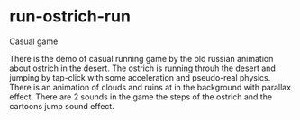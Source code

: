 run-ostrich-run
===============

Casual game


There is the demo of casual running game by the old russian animation about ostrich in the desert. The ostrich is running throuh the desert and jumping by tap-click with some acceleration and pseudo-real physics. There is an animation of clouds and ruins at in the background with parallax effect. There are 2 sounds in the game the steps of the ostrich and the cartoons jump sound effect.
